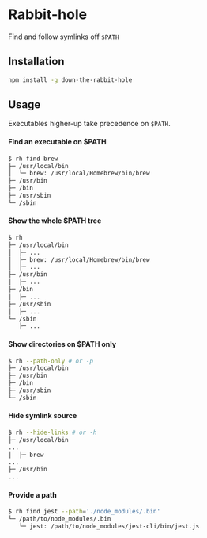 # Rabbit-hole

Find and follow symlinks off `$PATH`

## Installation

```bash
npm install -g down-the-rabbit-hole
```

## Usage

Executables higher-up take precedence on `$PATH`.

#### Find an executable on $PATH
```bash
$ rh find brew
├─ /usr/local/bin
│  └─ brew: /usr/local/Homebrew/bin/brew
├─ /usr/bin
├─ /bin
├─ /usr/sbin
└─ /sbin
```

#### Show the whole $PATH tree
```bash
$ rh
├─ /usr/local/bin
│  ├─ ...
│  ├─ brew: /usr/local/Homebrew/bin/brew
│  ├─ ...
├─ /usr/bin
│  ├─ ...
├─ /bin
│  ├─ ...
├─ /usr/sbin
│  ├─ ...
└─ /sbin
   ├─ ...
```

#### Show directories on $PATH only
```bash
$ rh --path-only # or -p
├─ /usr/local/bin
├─ /usr/bin
├─ /bin
├─ /usr/sbin
└─ /sbin
```

#### Hide symlink source
```bash
$ rh --hide-links # or -h
├─ /usr/local/bin
...
│  ├─ brew
...
├─ /usr/bin
...
```

#### Provide a path
```bash
$ rh find jest --path='./node_modules/.bin'
└─ /path/to/node_modules/.bin
   └─ jest: /path/to/node_modules/jest-cli/bin/jest.js
```
